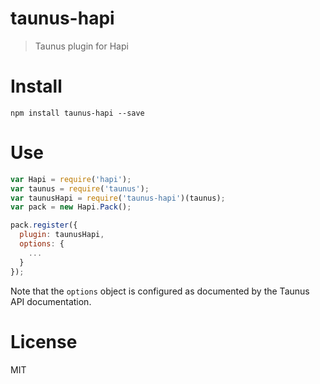 # taunus-hapi

> Taunus plugin for Hapi

# Install

```shell
npm install taunus-hapi --save
```

# Use

```js
var Hapi = require('hapi');
var taunus = require('taunus');
var taunusHapi = require('taunus-hapi')(taunus);
var pack = new Hapi.Pack();

pack.register({
  plugin: taunusHapi,
  options: {
    ...
  }
});
```

Note that the `options` object is configured as documented by the Taunus API documentation.

# License

MIT
